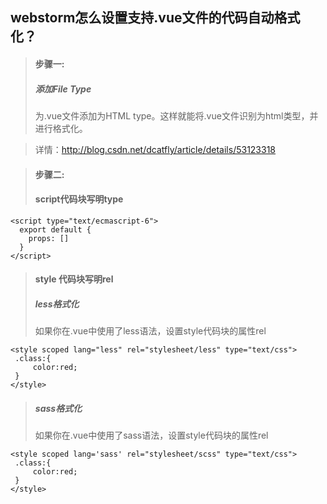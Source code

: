 ## webstorm怎么设置支持.vue文件的代码自动格式化？
>#### 步骤一:
>##### 添加File Type
>为.vue文件添加为HTML type。这样就能将.vue文件识别为html类型，并进行格式化。

>详情：<http://blog.csdn.net/dcatfly/article/details/53123318>

>#### 步骤二:
>#### script代码块写明type

    <script type="text/ecmascript-6">
      export default {
        props: []
      }
    </script>
>#### style 代码块写明rel
>##### less格式化
>如果你在.vue中使用了less语法，设置style代码块的属性rel

    <style scoped lang="less" rel="stylesheet/less" type="text/css">
     .class:{
         color:red;
     }
    </style>
    
>##### sass格式化
>如果你在.vue中使用了sass语法，设置style代码块的属性rel

    <style scoped lang='sass' rel="stylesheet/scss" type="text/css">
     .class:{
         color:red;
     }
    </style>